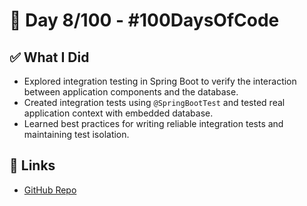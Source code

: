 # 🚀 Day 8/100 - #100DaysOfCode

## ✅ What I Did

- Explored integration testing in Spring Boot to verify the interaction between application components and the database.
- Created integration tests using `@SpringBootTest` and tested real application context with embedded database.
- Learned best practices for writing reliable integration tests and maintaining test isolation.

## 🔗 Links

- [GitHub Repo](https://github.com/Clairedebs/100DaysOfCode)